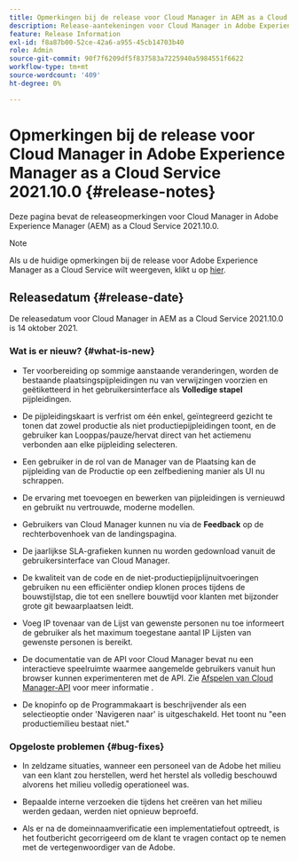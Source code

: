 ```yaml
---
title: Opmerkingen bij de release voor Cloud Manager in AEM as a Cloud Service versie 2021.10.0
description: Release-aantekeningen voor Cloud Manager in Adobe Experience Manager (AEM), as a Cloud Service versie 2021.10.0
feature: Release Information
exl-id: f8a87b00-52ce-42a6-a955-45cb14703b40
role: Admin
source-git-commit: 90f7f6209df5f837583a7225940a5984551f6622
workflow-type: tm+mt
source-wordcount: '409'
ht-degree: 0%

---
```


# Opmerkingen bij de release voor Cloud Manager in Adobe Experience Manager as a Cloud Service 2021.10.0 {#release-notes}

Deze pagina bevat de releaseopmerkingen voor Cloud Manager in Adobe Experience Manager (AEM) as a Cloud Service 2021.10.0.

>[!NOTE]
>Als u de huidige opmerkingen bij de release voor Adobe Experience Manager as a Cloud Service wilt weergeven, klikt u op [hier](https://experienceleague.adobe.com/docs/experience-manager-cloud-service/content/release-notes/release-notes/release-notes-current.html).

## Releasedatum {#release-date}

De releasedatum voor Cloud Manager in AEM as a Cloud Service 2021.10.0 is 14 oktober 2021.


### Wat is er nieuw? {#what-is-new}

* Ter voorbereiding op sommige aanstaande veranderingen, worden de bestaande plaatsingspijpleidingen nu van verwijzingen voorzien en geëtiketteerd in het gebruikersinterface als **Volledige stapel** pijpleidingen.

* De pijpleidingskaart is verfrist om één enkel, geïntegreerd gezicht te tonen dat zowel productie als niet productiepijpleidingen toont, en de gebruiker kan Looppas/pauze/hervat direct van het actiemenu verbonden aan elke pijpleiding selecteren.

* Een gebruiker in de rol van de Manager van de Plaatsing kan de pijpleiding van de Productie op een zelfbediening manier als UI nu schrappen.

* De ervaring met toevoegen en bewerken van pijpleidingen is vernieuwd en gebruikt nu vertrouwde, moderne modellen.

* Gebruikers van Cloud Manager kunnen nu via de **Feedback** op de rechterbovenhoek van de landingspagina.

* De jaarlijkse SLA-grafieken kunnen nu worden gedownload vanuit de gebruikersinterface van Cloud Manager.

* De kwaliteit van de code en de niet-productiepijplijnuitvoeringen gebruiken nu een efficiënter ondiep klonen proces tijdens de bouwstijlstap, die tot een snellere bouwtijd voor klanten met bijzonder grote git bewaarplaatsen leidt.

* Voeg IP tovenaar van de Lijst van gewenste personen nu toe informeert de gebruiker als het maximum toegestane aantal IP Lijsten van gewenste personen is bereikt.

* De documentatie van de API voor Cloud Manager bevat nu een interactieve speelruimte waarmee aangemelde gebruikers vanuit hun browser kunnen experimenteren met de API. Zie [Afspelen van Cloud Manager-API](https://developer.adobe.com/experience-cloud/cloud-manager/reference/playground/) voor meer informatie .

* De knopinfo op de Programmakaart is beschrijvender als een selectieoptie onder &#39;Navigeren naar&#39; is uitgeschakeld. Het toont nu &quot;een productiemilieu bestaat niet.&quot;

### Opgeloste problemen {#bug-fixes}

* In zeldzame situaties, wanneer een personeel van de Adobe het milieu van een klant zou herstellen, werd het herstel als volledig beschouwd alvorens het milieu volledig operationeel was.

* Bepaalde interne verzoeken die tijdens het creëren van het milieu werden gedaan, werden niet opnieuw beproefd.

* Als er na de domeinnaamverificatie een implementatiefout optreedt, is het foutbericht gecorrigeerd om de klant te vragen contact op te nemen met de vertegenwoordiger van de Adobe.
